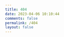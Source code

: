 ```yaml
---
title: 404
date: 2023-04-06 10:10:44
comments: false
permalink: /404
layout: false
---
```

<script src="//qzonestyle.gtimg.cn/qzone/hybrid/app/404/search_children.js"
        charset="utf-8" homePageUrl="/" homePageName="Back to home">
</script>
